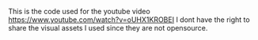 This is the code used for the youtube video https://www.youtube.com/watch?v=oUHX1KROBEI
I dont have the right to share the visual assets I used since they are not opensource.
